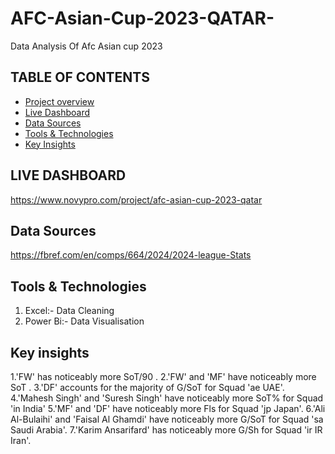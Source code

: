 # AFC-Asian-Cup-2023-QATAR-
Data Analysis Of Afc Asian cup 2023
## TABLE OF CONTENTS
- [Project overview](#project-overview)
- [Live Dashboard](#live-dashboard)
- [Data Sources](#data-sources)
- [Tools & Technologies](#tools&technologies)
- [Key Insights](#key-insights)

## LIVE DASHBOARD
https://www.novypro.com/project/afc-asian-cup-2023-qatar

## Data Sources
https://fbref.com/en/comps/664/2024/2024-league-Stats
## Tools & Technologies
1. Excel:- Data Cleaning
2. Power Bi:- Data Visualisation
## Key insights 
1.'FW' has noticeably more SoT/90 .
2.'FW' and 'MF' have noticeably more SoT .
3.'DF' accounts for the majority of G/SoT for Squad 'ae UAE'.
4.'Mahesh Singh' and 'Suresh Singh' have noticeably more SoT% for Squad 'in India'
5.'MF' and 'DF' have noticeably more Fls for Squad 'jp Japan'.
6.'Ali Al-Bulaihi' and 'Faisal Al Ghamdi' have noticeably more G/SoT for Squad 'sa Saudi Arabia'.
7.'Karim Ansarifard' has noticeably more G/Sh for Squad 'ir IR Iran'.

